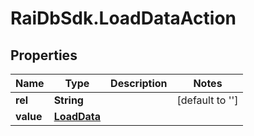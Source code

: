# RaiDbSdk.LoadDataAction

## Properties

Name | Type | Description | Notes
------------ | ------------- | ------------- | -------------
**rel** | **String** |  | [default to &#39;&#39;]
**value** | [**LoadData**](LoadData.md) |  | 


